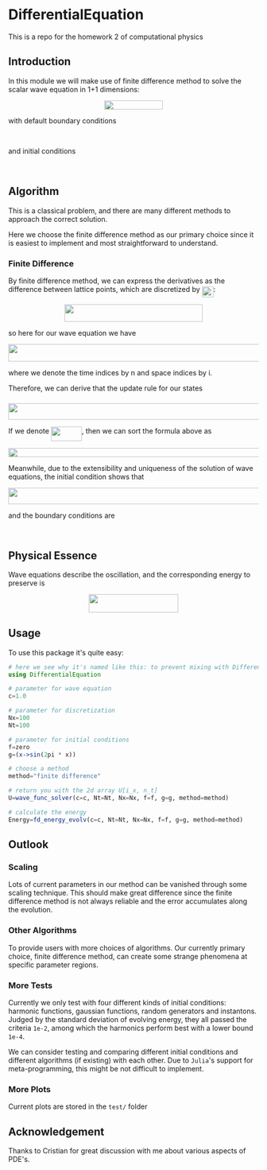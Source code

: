 # DifferentialEquation
This is a repo for the homework 2 of computational physics

## Introduction
In this module we will make use of finite difference method to solve the scalar wave equation in 1+1 dimensions:

<p align="center"><img src="/tex/ad532901ecfbc2f0182429c2cee2bf9c.svg?invert_in_darkmode&sanitize=true" align=middle width=117.56657219999998pt height=18.2666319pt/></p>

with default boundary conditions
<p align="center"><img src="/tex/421d69a5b57a1457fc62b64eb6a85191.svg?invert_in_darkmode&sanitize=true" align=middle width=139.3682631pt height=16.438356pt/></p>
and initial conditions 
<p align="center"><img src="/tex/8a7c1b1eeb192f53dc9b52d18926de68.svg?invert_in_darkmode&sanitize=true" align=middle width=101.03125229999999pt height=16.438356pt/></p>

## Algorithm

This is a classical problem, and there are many different methods to approach the correct solution.

Here we choose the finite difference method as our primary choice since it is easiest to implement and most straightforward to understand.


### Finite Difference

By finite difference method, we can express the derivatives as the difference between lattice points, which are discretized by <img src="/tex/3919bbc84b8079e27194efe99a1f6a80.svg?invert_in_darkmode&sanitize=true" align=middle width=23.09366069999999pt height=22.465723500000017pt/>:

<p align="center"><img src="/tex/44c377ef0d2cd5bf32df24473e1ba3ad.svg?invert_in_darkmode&sanitize=true" align=middle width=277.94719095pt height=34.7253258pt/></p>

so here for our wave equation we have

<p align="center"><img src="/tex/e3afcc9b166c3ba60bb16156b26e79db.svg?invert_in_darkmode&sanitize=true" align=middle width=559.615452pt height=34.7253258pt/></p>

where we denote the time indices by n and space indices by i.

Therefore, we can derive that the update rule for our states <img src="/tex/6302bc0298881fdd4cf1954733ad3f9a.svg?invert_in_darkmode&sanitize=true" align=middle width=17.53629569999999pt height=21.839370299999988pt/>

<p align="center"><img src="/tex/b61c261e9e2eccdacd0a87c44c1cda56.svg?invert_in_darkmode&sanitize=true" align=middle width=623.80521885pt height=33.62942055pt/></p>

If we denote <img src="/tex/f444ea4c61729930db7b7d7fb6b020aa.svg?invert_in_darkmode&sanitize=true" align=middle width=61.69672244999999pt height=28.670654099999997pt/>, then we can sort the formula above as 
<p align="center"><img src="/tex/94acc5eacc9ed949385a4b28e99334c5.svg?invert_in_darkmode&sanitize=true" align=middle width=578.8583724pt height=18.312383099999998pt/></p>

Meanwhile, due to the extensibility and uniqueness of the solution of wave equations, the initial condition shows that
<p align="center"><img src="/tex/cfcf98a829e439ba5d98f0e1a1ba9c66.svg?invert_in_darkmode&sanitize=true" align=middle width=531.69560895pt height=32.990165999999995pt/></p>
and the boundary conditions are 
<p align="center"><img src="/tex/f018c4b328d47da30851b8172a59ba82.svg?invert_in_darkmode&sanitize=true" align=middle width=315.10891664999997pt height=16.438356pt/></p>

## Physical Essence
Wave equations describe the oscillation, and the corresponding energy to preserve is
<p align="center"><img src="/tex/43f476bab737de82cfbb595f26ea5a22.svg?invert_in_darkmode&sanitize=true" align=middle width=179.03450399999997pt height=36.53007435pt/></p>

## Usage
To use this package it's quite easy:

```Julia
# here we see why it's named like this: to prevent mixing with DifferentialEquations. (Really?)
using DifferentialEquation

# parameter for wave equation
c=1.0

# parameter for discretization
Nx=100
Nt=100

# parameter for initial conditions
f=zero
g=(x->sin(2pi * x))

# choose a method
method="finite difference"

# return you with the 2d array U[i_x, n_t]
U=wave_func_solver(c=c, Nt=Nt, Nx=Nx, f=f, g=g, method=method)

# calculate the energy
Energy=fd_energy_evolv(c=c, Nt=Nt, Nx=Nx, f=f, g=g, method=method)
```

## Outlook
### Scaling
Lots of current parameters in our method can be vanished through some scaling technique.
This should make great difference since the finite difference method is not always reliable and the error accumulates along the evolution.
### Other Algorithms
To provide users with more choices of algorithms.
Our currently primary choice, finite difference method, can create some strange phenomena at specific parameter regions.
### More Tests 
Currently we only test with four different kinds of initial conditions: harmonic functions, gaussian functions, random generators and instantons. Judged by the standard deviation of evolving energy, they all passed the criteria `1e-2`, among which the harmonics perform best with a lower bound `1e-4`.

We can consider testing and comparing different initial conditions and different algorithms (if existing) with each other.
Due to `Julia`'s support for meta-programming, this might be not difficult to implement.

### More Plots
Current plots are stored in the `test/` folder

## Acknowledgement
Thanks to Cristian for great discussion with me about various aspects of PDE's.

